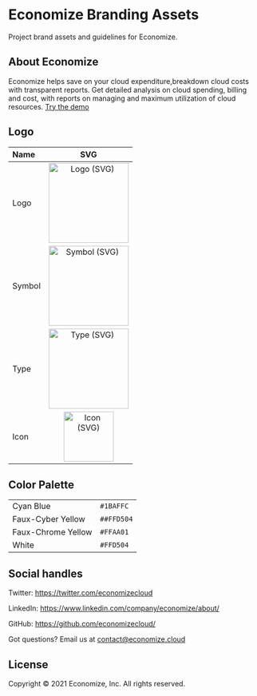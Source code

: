 
Economize Branding Assets
=========================

Project brand assets and guidelines for Economize.

About Economize
---------------
Economize helps save on your cloud expenditure,breakdown cloud costs with transparent reports. Get detailed analysis on cloud spending, billing and cost, with reports on managing and maximum utilization of cloud resources.
<a class="button button-primary button-wide-mobile button-md neu-primary" href="https://demo.economize.cloud">Try the demo</a>


Logo
----

| Name   | SVG                                                                                                                                          
|:-------|:--------------------------------------------------------------------------------------------------------------------------------------------:|
| Logo   | <a href="logo-blue.svg"><img src="https://github.com/economizecloud/brand-assets/blob/main/logo-blue.svg" alt="Logo (SVG)" width="160"></a> |       
| Symbol | <a href="cloud-transparent.svg"><img src="https://github.com/economizecloud/brand-assets/blob/main/cloud-transparent.svg" alt="Symbol (SVG)" width="160"></a> |
| Type   | <a href="wordmark-blacktransparent.svg"><img src="https://github.com/economizecloud/brand-assets/blob/main/wordmark-blacktransparent.svg" alt="Type (SVG)" width="160"></a>       |
| Icon   | <a href="icon1.svg"><img src="https://github.com/economizecloud/brand-assets/blob/main/icon1.svg" alt="Icon (SVG)" width="100"></a>       |

Color Palette
-------------

<table>
<tr><td>Cyan Blue</td><td><code>#1BAFFC</code></td></tr>
<tr><td>Faux-Cyber Yellow</td><td><code>##FFD504</code></td></tr>
<tr><td>Faux-Chrome Yellow</td><td><code>#FFAA01</code></td></tr>
<tr><td>White</td><td><code>#FFD504</code></td></tr>
</table>


Social handles
--------------

Twitter: https://twitter.com/economizecloud

LinkedIn: https://www.linkedin.com/company/economize/about/

GitHub: https://github.com/economizecloud/

Got questions?
Email us at contact@economize.cloud


License
-------
Copyright © 2021 Economize, Inc. All rights reserved.

